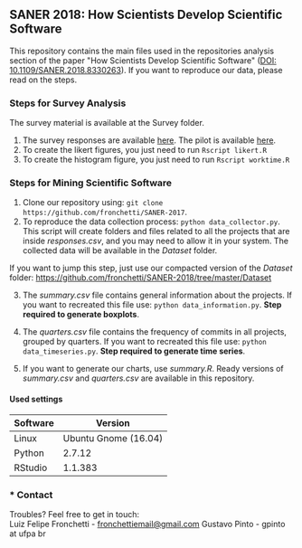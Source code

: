 ## SANER 2018: How Scientists Develop Scientific Software

This repository contains the main files used in the repositories analysis section of the paper "How Scientists Develop Scientific Software" ([DOI: 10.1109/SANER.2018.8330263](http://doi.org/10.1109/SANER.2018.8330263)). If you want to reproduce our data, please read on the steps.

### Steps for Survey Analysis

The survey material is available at the Survey folder.

1. The survey responses are available [here](https://github.com/fronchetti/SANER-2018/tree/master/Survey/actual.csv). The pilot is available [here](https://github.com/fronchetti/SANER-2018/tree/master/Survey/pilot.csv).
2. To create the likert figures, you just need to run ```Rscript likert.R```
3. To create the histogram figure, you just need to run ```Rscript worktime.R```

### Steps for Mining Scientific Software
1. Clone our repository using: ```git clone https://github.com/fronchetti/SANER-2017```. <br>
2. To reproduce the data collection process: ```python data_collector.py```. This script will create folders and files related to all the projects that are inside <i>responses.csv</i>, and you may need to allow it in your system. The collected data will be available in the <i>Dataset</i> folder.<br>

  If you want to jump this step, just use our compacted version of the <i>Dataset</i> folder:
  https://github.com/fronchetti/SANER-2018/tree/master/Dataset

3. The <i>summary.csv</i> file contains general information about the projects. If you want to recreated this file use: ```python data_information.py```. <b> Step required to generate boxplots</b>.

4. The <i>quarters.csv</i> file contains the frequency of commits in all projects, grouped by quarters. If you want to recreated this file use: ```python data_timeseries.py```. <b> Step required to generate time series</b>.

5. If you want to generate our charts, use <i>summary.R</i>. Ready versions of <i>summary.csv</i> and <i>quarters.csv</i> are available in this repository.

####  Used settings

| Software | Version |
|----------|----------------------|
| Linux | Ubuntu Gnome (16.04) |
| Python | 2.7.12 |
| RStudio  | 1.1.383 |

### * Contact
Troubles? Feel free to get in touch: <br>
Luiz Felipe Fronchetti - fronchettiemail@gmail.com
Gustavo Pinto - gpinto at ufpa br
